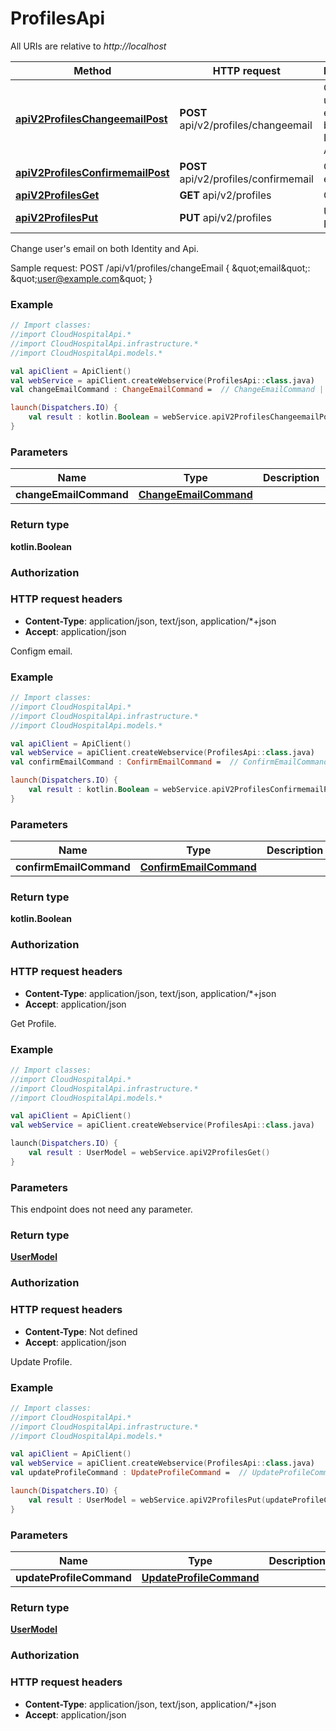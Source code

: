 # ProfilesApi

All URIs are relative to *http://localhost*

Method | HTTP request | Description
------------- | ------------- | -------------
[**apiV2ProfilesChangeemailPost**](ProfilesApi.md#apiV2ProfilesChangeemailPost) | **POST** api/v2/profiles/changeemail | Change user&#39;s email on both Identity and Api.
[**apiV2ProfilesConfirmemailPost**](ProfilesApi.md#apiV2ProfilesConfirmemailPost) | **POST** api/v2/profiles/confirmemail | Configm email.
[**apiV2ProfilesGet**](ProfilesApi.md#apiV2ProfilesGet) | **GET** api/v2/profiles | Get Profile.
[**apiV2ProfilesPut**](ProfilesApi.md#apiV2ProfilesPut) | **PUT** api/v2/profiles | Update Profile.



Change user&#39;s email on both Identity and Api.

Sample request:        POST /api/v1/profiles/changeEmail      {          \&quot;email\&quot;: \&quot;user@example.com\&quot;      }

### Example
```kotlin
// Import classes:
//import CloudHospitalApi.*
//import CloudHospitalApi.infrastructure.*
//import CloudHospitalApi.models.*

val apiClient = ApiClient()
val webService = apiClient.createWebservice(ProfilesApi::class.java)
val changeEmailCommand : ChangeEmailCommand =  // ChangeEmailCommand | 

launch(Dispatchers.IO) {
    val result : kotlin.Boolean = webService.apiV2ProfilesChangeemailPost(changeEmailCommand)
}
```

### Parameters

Name | Type | Description  | Notes
------------- | ------------- | ------------- | -------------
 **changeEmailCommand** | [**ChangeEmailCommand**](ChangeEmailCommand.md)|  | [optional]

### Return type

**kotlin.Boolean**

### Authorization



### HTTP request headers

 - **Content-Type**: application/json, text/json, application/*+json
 - **Accept**: application/json


Configm email.

### Example
```kotlin
// Import classes:
//import CloudHospitalApi.*
//import CloudHospitalApi.infrastructure.*
//import CloudHospitalApi.models.*

val apiClient = ApiClient()
val webService = apiClient.createWebservice(ProfilesApi::class.java)
val confirmEmailCommand : ConfirmEmailCommand =  // ConfirmEmailCommand | 

launch(Dispatchers.IO) {
    val result : kotlin.Boolean = webService.apiV2ProfilesConfirmemailPost(confirmEmailCommand)
}
```

### Parameters

Name | Type | Description  | Notes
------------- | ------------- | ------------- | -------------
 **confirmEmailCommand** | [**ConfirmEmailCommand**](ConfirmEmailCommand.md)|  | [optional]

### Return type

**kotlin.Boolean**

### Authorization



### HTTP request headers

 - **Content-Type**: application/json, text/json, application/*+json
 - **Accept**: application/json


Get Profile.

### Example
```kotlin
// Import classes:
//import CloudHospitalApi.*
//import CloudHospitalApi.infrastructure.*
//import CloudHospitalApi.models.*

val apiClient = ApiClient()
val webService = apiClient.createWebservice(ProfilesApi::class.java)

launch(Dispatchers.IO) {
    val result : UserModel = webService.apiV2ProfilesGet()
}
```

### Parameters
This endpoint does not need any parameter.

### Return type

[**UserModel**](UserModel.md)

### Authorization



### HTTP request headers

 - **Content-Type**: Not defined
 - **Accept**: application/json


Update Profile.

### Example
```kotlin
// Import classes:
//import CloudHospitalApi.*
//import CloudHospitalApi.infrastructure.*
//import CloudHospitalApi.models.*

val apiClient = ApiClient()
val webService = apiClient.createWebservice(ProfilesApi::class.java)
val updateProfileCommand : UpdateProfileCommand =  // UpdateProfileCommand | 

launch(Dispatchers.IO) {
    val result : UserModel = webService.apiV2ProfilesPut(updateProfileCommand)
}
```

### Parameters

Name | Type | Description  | Notes
------------- | ------------- | ------------- | -------------
 **updateProfileCommand** | [**UpdateProfileCommand**](UpdateProfileCommand.md)|  | [optional]

### Return type

[**UserModel**](UserModel.md)

### Authorization



### HTTP request headers

 - **Content-Type**: application/json, text/json, application/*+json
 - **Accept**: application/json

